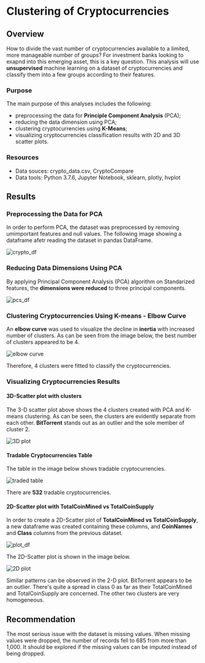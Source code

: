 # Clustering of Cryptocurrencies

## Overview

How to divide the vast number of cryptocurrencies available to a limited, more manageable number of groups? For investment banks looking to exapnd into this emerging asset, this is a key question. This analysis will use **unsupervised** machine learning on a dataset of cryptocurrencies and classify them into a few groups according to their features.


### Purpose

The main purpose of this analyses includes the following:

- preprocessing the data for **Principle Component Analysis** (PCA);
- reducing the data dimension using PCA;
- clustering cryptocurrencies using **K-Means**;
- visualizing cryptocurrencies classification results with 2D and 3D scatter plots.

### Resources

- Data souces: crypto_data.csv, CryptoCompare
- Data tools: Python 3.7.6, Jupyter Notebook, sklearn, plotly, hvplot



## Results

### Preprocessing the Data for PCA

In order to perform PCA, the dataset was preprocessed by removing umimportant features and null values. The following image showing a dataframe afetr reading the dataset in pandas DataFrame.

![crypto_df](https://github.com/Nusratnimme/Cryptocurrencies/blob/main/Images/crypto_df.png)

### Reducing Data Dimensions Using PCA

By applying Principal Component Analysis (PCA) algorithm on Standarized features, the **dimensions were reduced** to three principal components.

![pcs_df](https://github.com/Nusratnimme/Cryptocurrencies/blob/main/Images/pcs_df.png)

### Clustering Cryptocurrencies Using K-means - Elbow Curve

An **elbow curve** was used to visualize the decline in **inertia** with increased number of clusters. As can be seen from the image below, the best number of clusters appeared to be 4.
 
![elbow curve](https://github.com/Nusratnimme/Cryptocurrencies/blob/main/Images/Elbow%20Curve.png)

Therefore, 4 clusters were fitted to classify the cryptocurrencies.

### Visualizing Cryptocurrencies Results

#### 3D-Scatter plot with clusters

The 3-D scatter plot above shows the 4 clusters created with PCA and K-means clustering. As can be seen, the clusters are evidently separate from each other. **BitTorrent** stands out as an outlier and the sole member of cluster 2.

![3D plot](https://github.com/Nusratnimme/Cryptocurrencies/blob/main/Images/3D%20plot.png)

#### Tradable Cryptocurrencies Table

The table in the image below shows tradable cryptocurrencies.

![traded table](https://github.com/Nusratnimme/Cryptocurrencies/blob/main/Images/traded%20table.png)

There are **532** tradable cryptocurrencies.

#### 2D-Scatter plot with TotalCoinMined vs TotalCoinSupply

In order to create a 2D-Scatter plot of **TotalCoinMined vs TotalCoinSupply**, a new dataframe was created containing these columns, and **CoinNames** and **Class** columns from the previous dataset.

![plot_df](https://github.com/Nusratnimme/Cryptocurrencies/blob/main/Images/plot_df.png)

The 2D-Scatter plot is shown in the image below.

![2D plot](https://github.com/Nusratnimme/Cryptocurrencies/blob/main/Images/2D%20plot.png)

Similar patterns can be observed in the 2-D plot. BitTorrent appears to be an outlier. There's quite a spread in class 0 as far as their TotalCoinMined and TotalCoinSupply are concerned. The other two clusters are very homogeneous.

## Recommendation

The most serious issue with the dataset is missing values. When missing values were dropped, the number of records fell to 685 from more than 1,000. It should be explored if the missing values can be imputed instead of being dropped.


